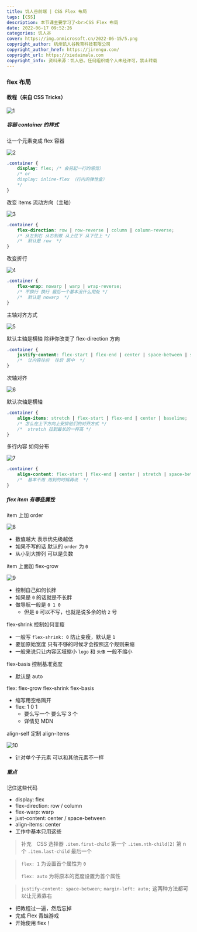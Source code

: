 ```yaml
---
title: 饥人谷前端 | CSS Flex 布局
tags: [CSS]
description: 本节课主要学习了<br>CSS Flex 布局
date: 2022-06-17 09:52:26
categories: 饥人谷
cover: https://img.onmicrosoft.cn/2022-06-15/5.png
copyright_author: 杭州饥人谷教育科技有限公司
copyright_author_href: https://jirengu.com/
copyright_url: https://xiedaimala.com
copyright_info: 资料来源：饥人谷。任何组织或个人未经许可，禁止转载
---
```

### flex 布局

#### 教程（来自 CSS Tricks）

![1](https://img.onmicrosoft.cn/2022-06-19/1.png)

##### 容器 container 的样式

让一个元素变成 flex 容器

![2](https://img.onmicrosoft.cn/2022-06-19/2.png)

```CSS
.container {
    display: flex; /* 会另起一行的感觉）
    /* or 
    display: inline-flex （行内的弹性盒）
    */
}
```

改变 items 流动方向（主轴）

![3](https://img.onmicrosoft.cn/2022-06-19/3.png)

```CSS
.container {
    flex-direction: row | row-reverse | column | column-reverse;
    /* 从左到右 从右到做 从上往下 从下往上 */
    /*  默认是 row  */
}
```

改变折行

![4](https://img.onmicrosoft.cn/2022-06-19/4.png)

```CSS
.container {
    flex-wrap: nowarp | warp | wrap-reverse;
    /* 不换行 换行 最后一个基本没什么用处 */
    /*  默认是 nowarp  */
}
```

主轴对齐方式

![5](https://img.onmicrosoft.cn/2022-06-19/5.png)

默认主轴是横轴
除非你改变了 flex-direction 方向
```CSS
.container {
    justify-content: flex-start | flex-end | center | space-between | space-around | space-evenly;
    /*  让内容往前  往后 居中  */
}
```

次轴对齐

![6](https://img.onmicrosoft.cn/2022-06-19/6.png)

默认次轴是横轴

```CSS
.container {
    align-items: stretch | flex-start | flex-end | center | baseline;
    /* 怎么在上下方向上安排他们的对齐方式 */
    /*  stretch 拉到最长的一样高 */
}
```

多行内容
如何分布

![7](https://img.onmicrosoft.cn/2022-06-19/7.png)

```CSS
.container {
    align-content: flex-start | flex-end | center | stretch | space-between | space-around;
    /*  基本不用 用到的时候再说  */
}
```

##### flex item 有哪些属性

item 上加 order

![8](https://img.onmicrosoft.cn/2022-06-19/8.png)

- 数值越大 表示优先级越低
- 如果不写的话 默认的 `order` 为 `0`
- 从小到大排列 可以是负数

item 上面加 flex-grow

![9](https://img.onmicrosoft.cn/2022-06-19/9.png)

- 控制自己如何长胖
- 如果是 `0` 的话就是不长胖
- 做导航一般是 `0 1 0`
  - 但是 `0` 可以不写，也就是说多余的给 `2` 号

flex-shrink 控制如何变瘦

- 一般写 `flex-shrink: 0` 防止变瘦，默认是 `1`
- 要加原始宽度 只有不够的时候才会按照这个规则来缩
- 一般来说只让内容区域缩小 `logo` 和 `头像` 一般不缩小

flex-basis 控制基准宽度

- 默认是 auto

flex: flex-grow flex-shrink flex-basis

- 缩写用空格隔开
- flex: 1 0 1
  - 要么写一个 要么写 3 个
  - 详情见 MDN

align-self 定制 align-items

![10](https://img.onmicrosoft.cn/2022-06-19/10.png)

- 针对单个子元素 可以和其他元素不一样

##### 重点

记住这些代码

- display: flex
- flex-direction: row / column
- flex-warp: warp
- just-content: center / space-between
- align-items: center
- 工作中基本只用这些

> 补充　CSS 选择器
> `.item.first-child` 第一个
> `.item.nth-child(2)` 第 n 个
> `.item.last-child` 最后一个

> `flex: 1` 为设置首个属性为 `0`
>
> `flex: auto` 为将原本的宽度设置为首个属性

> `justify-content: space-between;`
> `margin-left: auto;`
> 这两种方法都可以让元素靠右


- 把教程过一遍，然后忘掉
- 完成 Flex 青蛙游戏
- 开始使用 flex！